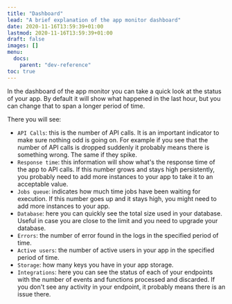 ```yaml
---
title: "Dashboard"
lead: "A brief explanation of the app monitor dashboard"
date: 2020-11-16T13:59:39+01:00
lastmod: 2020-11-16T13:59:39+01:00
draft: false
images: []
menu:
  docs:
    parent: "dev-reference"
toc: true
---
```


In the dashboard of the app monitor you can take a quick look at the status of your app. By default it
will show what happened in the last hour, but you can change that to span a longer period of time.

There you will see:

- `API Calls`: this is the number of API calls. It is an important indicator to make sure nothing odd is
  going on. For example if you see that the number of API calls is dropped suddenly it probably means there
  is something wrong. The same if they spike.
- `Response time`: this information will show what's the response time of the app to API calls. If this
  number grows and stays high persistently, you probably need to add more instances to your app to take it
  to an acceptable value.
- `Jobs queue`: indicates how much time jobs have been waiting for execution. If this number goes up and
  it stays high, you might need to add more instances to your app.
- `Database`: here you can quickly see the total size used in your database. Useful in case you are close
  to the limit and you need to upgrade your database.
- `Errors`: the number of error found in the logs in the specified period of time.
- `Active users`: the number of active users in your app in the specified period of time.
- `Storage`: how many keys you have in your app storage.
- `Integrations`: here you can see the status of each of your endpoints with the number of events and
  functions processed and discarded. If you don't see any activity in your endpoint, it probably means
  there is an issue there.  

